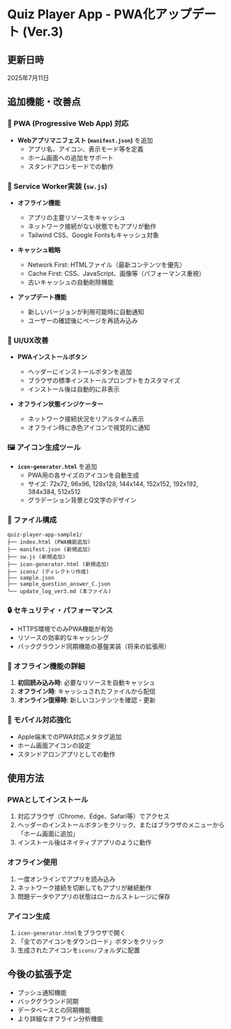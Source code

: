 # Quiz Player App - PWA化アップデート (Ver.3)

## 更新日時
2025年7月11日

## 追加機能・改善点

### 🔧 PWA (Progressive Web App) 対応
- **Webアプリマニフェスト (`manifest.json`)** を追加
  - アプリ名、アイコン、表示モード等を定義
  - ホーム画面への追加をサポート
  - スタンドアロンモードでの動作

### 📱 Service Worker実装 (`sw.js`)
- **オフライン機能**
  - アプリの主要リソースをキャッシュ
  - ネットワーク接続がない状態でもアプリが動作
  - Tailwind CSS、Google Fontsもキャッシュ対象

- **キャッシュ戦略**
  - Network First: HTMLファイル（最新コンテンツを優先）
  - Cache First: CSS、JavaScript、画像等（パフォーマンス重視）
  - 古いキャッシュの自動削除機能

- **アップデート機能**
  - 新しいバージョンが利用可能時に自動通知
  - ユーザーの確認後にページを再読み込み

### 🎨 UI/UX改善
- **PWAインストールボタン**
  - ヘッダーにインストールボタンを追加
  - ブラウザの標準インストールプロンプトをカスタマイズ
  - インストール後は自動的に非表示

- **オフライン状態インジケーター**
  - ネットワーク接続状況をリアルタイム表示
  - オフライン時に赤色アイコンで視覚的に通知

### 🖼️ アイコン生成ツール
- **`icon-generator.html`** を追加
  - PWA用の各サイズのアイコンを自動生成
  - サイズ: 72x72, 96x96, 128x128, 144x144, 152x152, 192x192, 384x384, 512x512
  - グラデーション背景とQ文字のデザイン

### 📂 ファイル構成
```
quiz-player-app-sample1/
├── index.html (PWA機能追加)
├── manifest.json (新規追加)
├── sw.js (新規追加)
├── icon-generator.html (新規追加)
├── icons/ (ディレクトリ作成)
├── sample.json
├── sample_question_answer_C.json
└── update_log_ver3.md (本ファイル)
```

### 🔒 セキュリティ・パフォーマンス
- HTTPS環境でのみPWA機能が有効
- リソースの効率的なキャッシング
- バックグラウンド同期機能の基盤実装（将来の拡張用）

### 💾 オフライン機能の詳細
1. **初回読み込み時**: 必要なリソースを自動キャッシュ
2. **オフライン時**: キャッシュされたファイルから配信
3. **オンライン復帰時**: 新しいコンテンツを確認・更新

### 📱 モバイル対応強化
- Apple端末でのPWA対応メタタグ追加
- ホーム画面アイコンの設定
- スタンドアロンアプリとしての動作

## 使用方法

### PWAとしてインストール
1. 対応ブラウザ（Chrome、Edge、Safari等）でアクセス
2. ヘッダーのインストールボタンをクリック、またはブラウザのメニューから「ホーム画面に追加」
3. インストール後はネイティブアプリのように動作

### オフライン使用
1. 一度オンラインでアプリを読み込み
2. ネットワーク接続を切断してもアプリが継続動作
3. 問題データやアプリの状態はローカルストレージに保存

### アイコン生成
1. `icon-generator.html`をブラウザで開く
2. 「全てのアイコンをダウンロード」ボタンをクリック
3. 生成されたアイコンを`icons/`フォルダに配置

## 今後の拡張予定
- プッシュ通知機能
- バックグラウンド同期
- データベースとの同期機能
- より詳細なオフライン分析機能